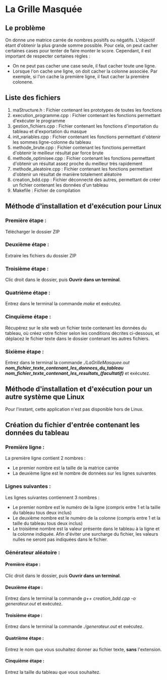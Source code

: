 # La Grille Masquée
## Le problème
On donne une matrice carrée de nombres positifs ou négatifs. L'objectif étant d'obtenir la plus grande somme possible.
Pour cela, on peut cacher certaines cases pour tenter de faire monter le score.
Cependant, il est important de respecter certaines règles :
* On ne peut pas cacher une case seule, il faut cacher toute une ligne.
* Lorsque l'on cache une ligne, on doit cacher la colonne associée. Par exemple, si l'on cache la première ligne, il faut cacher la première colonene.
## Liste des fichiers
1. maStructure.h : Fichier contenant les prototypes de toutes les fonctions
2. execution_programme.cpp : Fichier contenant les fonctions permettant d'exécuter le programme
3. gestion_fichiers.cpp : Fichier contenant les fonctions d'importation du tableau et d'exportation du masque
4. init_variables.cpp : Fichier contenant les fonctions permettant d'obtenir les sommes ligne-colonne du tableau
5. methode_brute.cpp : Fichier contenant les fonctions permettant d'obtenir le meilleur résultat par force brute
6. methode_optimisee.cpp : Fichier contenant les fonctions permettant d'obtenir un résultat assez proche du meilleur très rapidement
7. methode_aleatoire.cpp : Fichier contenant les fonctions permettant d'obtenir un résultat de manière totalement aléatoire
8. creation_bdd.cpp : Fichier déconnecté des autres, permettant de créer un fichier contenant les données d'un tableau
9. Makefile : Fichier de compilation
## Méthode d'installation et d'exécution pour Linux
### Première étape :
Télécharger le dossier ZIP
### Deuxième étape :
Extraire les fichiers du dossier ZIP
### Troisième étape :
Clic droit dans le dossier, puis **Ouvrir dans un terminal**.
### Quatrième étape :
Entrez dans le terminal la commande *make* et exécutez.
### Cinquième étape :
Récupérez sur le site web un fichier texte contenant les données du tableau, où créez votre fichier selon les conditions décrites ci-dessous, et déplacez le fichier texte dans le dossier contenant les autres fichiers.
### Sixième étape :
Entrez dans le terminal la commande *./LaGrilleMasquee.out **nom_fichier_texte_contenant_les_donnees_du_tableau** **nom_fichier_texte_contenant_les_resultats_(facultatif)*** et exécutez.
## Méthode d'installation et d'exécution pour un autre système que Linux
Pour l'instant, cette application n'est pas disponible hors de Linux.
## Création du fichier d'entrée contenant les données du tableau
### Première ligne :
La première ligne contient 2 nombres :
* Le premier nombre est la taille de la matrice carrée
* La deuxième ligne est le nombre de données sur les lignes suivantes
### Lignes suivantes :
Les lignes suivantes contiennent 3 nombres :
* Le premier nombre est le numéro de la ligne (compris entre 1 et la taille du tableau tous deux inclus)
* Le deuxième nombre est le numéro de la colonne (compris entre 1 et la taille du tableau tous deux inclus)
* Le troisième nombre est la valeur présente dans le tableau à la ligne et la colonne indiquée.
Afin d'éviter une surcharge du fichier, les valeurs nulles ne seront pas indiquées dans le fichier.
### Générateur aléatoire :
#### Première étape :
Clic droit dans le dossier, puis **Ouvrir dans un terminal**.
#### Deuxième étape :
Entrez dans le terminal la commande *g++ creation_bdd.cpp -o generateur.out* et exécutez.
#### Troisième étape :
Entrez dans le terminal la commande *./generateur.out* et exécutez.
#### Quatrième étape :
Entrez le nom que vous souhaitez donner au fichier texte, **sans** l'extension.
#### Cinquième étape :
Entrez la taille du tableau que vous souhaitez.

